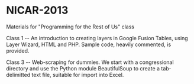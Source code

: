 NICAR-2013
==========

Materials for "Programming for the Rest of Us" class

Class 1 --
An introduction to creating layers in Google Fusion Tables, using Layer Wizard, HTML and PHP.
Sample code, heavily commented, is provided.

Class 3 --
Web-scraping for dummies.
We start with a congressional directory and use the Python module BeautifulSoup to create a
tab-delimitted text file, suitable for import into Excel.
